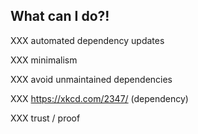 ## What can I do?!

XXX automated dependency updates

XXX minimalism

XXX avoid unmaintained dependencies

XXX https://xkcd.com/2347/ (dependency)

XXX trust / proof